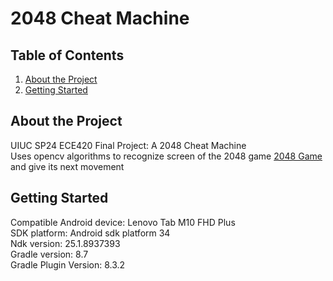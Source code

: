 # 2048 Cheat Machine

## Table of Contents
1. [About the Project](#about)
2. [Getting Started](#getting_started)

## About the Project <a name = "about"></a>
UIUC SP24 ECE420 Final Project: A 2048 Cheat Machine </br>
Uses opencv algorithms to recognize screen of the 2048 game
<a href="https://www.2048.org/"> 2048 Game </a> and give its next movement

## Getting Started <a name = "getting_started"></a>
Compatible Android device: Lenovo Tab M10 FHD Plus </br>
SDK platform: Android sdk platform 34 </br>
Ndk version: 25.1.8937393 </br>
Gradle version: 8.7 </br>
Gradle Plugin Version: 8.3.2 </br>
